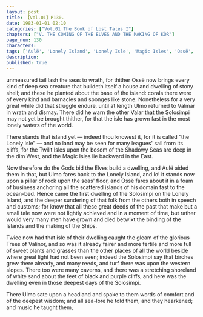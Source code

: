```yaml
---
layout: post
title: 【Vol.01】P130.
date: 1983-01-01 02:10
categories: ["Vol.01 The Book of Lost Tales I"]
chapters: ["V. THE COMING OF THE ELVES AND THE MAKING OF KÔR"]
page_num: 130
characters: 
tags: ['Aulë', 'Lonely Island', 'Lonely Isle', 'Magic Isles', 'Ossë', 'Shadowy Seas']
description: 
published: true
---
```


<p style="text-indent: 0;">
unmeasured tail lash the seas to wrath, for thither Ossë now brings every kind of deep sea creature that buildeth itself a house and dwelling of stony shell; and these he planted about the base of the island: corals there were of every kind and barnacles and sponges like stone. Nonetheless for a very great while did that struggle endure, until at length Ulmo returned to Valmar in wrath and dismay. There did he warn the other Valar that the Solosimpi may not yet be brought thither, for that the isle has grown fast in the most lonely waters of the world.
</p>

There stands that island yet — indeed thou knowest it, for it is called “the Lonely Isle” — and no land may be seen for many leagues' sail from its cliffs, for the Twilit Isles upon the bosom of the Shadowy Seas are deep in the dim West, and the Magic Isles lie backward in the East.

Now therefore do the Gods bid the Elves build a dwelling, and Aulë aided them in that, but Ulmo fares back to the Lonely Island, and lo! it stands now upon a pillar of rock upon the seas' floor, and Ossë fares about it in a foam of business anchoring all the scattered islands of his domain fast to the ocean-bed. Hence came the first dwelling of the Solosimpi on the Lonely Island, and the deeper sundering of that folk from the others both in speech and customs; for know that all these great deeds of the past that make but a small tale now were not lightly achieved and in a moment of time, but rather would very many men have grown and died betwixt the binding of the Islands and the making of the Ships.

Twice now had that isle of their dwelling caught the gleam of the glorious Trees of Valinor, and so was it already fairer and more fertile and more full of sweet plants and grasses than the other places of all the world beside where great light had not been seen; indeed the Solosimpi say that birches grew there already, and many reeds, and turf there was upon the western slopes. There too were many caverns, and there was a stretching shoreland of white sand about the feet of black and purple cliffs, and here was the dwelling even in those deepest days of the Solosimpi.

There Ulmo sate upon a headland and spake to them words of comfort and of the deepest wisdom; and all sea-lore he told them, and they hearkened; and music he taught them,

